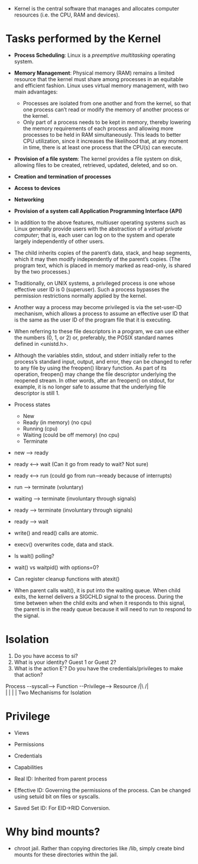 - Kernel is the central software that manages and allocates computer resources (i.e. the CPU, RAM and devices).

# Tasks performed by the Kernel

- **Process Scheduling**: Linux is a *preemptive multitasking* operating system.
- **Memory Management**: Physical memory (RAM) remains a limited resource that the kernel must share among processes in an equitable and efficient fashion. Linux uses virtual memory management, with two main advantages:
    - Processes are isolated from one another and from the kernel, so that one process can’t read or modify the memory of another process or the kernel.
    - Only part of a process needs to be kept in memory, thereby lowering the memory requirements of each process and allowing more processes to be held in RAM simultaneously. This leads to better CPU utilization, since it increases the likelihood that, at any moment in time, there is at least one process that the CPU(s) can execute.
- **Provision of a file system**: The kernel provides a file system on disk, allowing files to be created, retrieved, updated, deleted, and so on.
- **Creation and termination of processes**
- **Access to devices**
- **Networking**
- **Provision of a system call Application Programming Interface (API)**

- In addition to the above features, multiuser operating systems such as Linux generally provide users with the abstraction of a *virtual private computer*; that is, each user can log on to the system and operate largely independently of other users.

- The child inherits copies of the parent’s data, stack, and heap segments, which it may then modify independently of the parent’s copies. (The program text, which is placed in memory marked as read-only, is shared by the two processes.)

- Traditionally, on UNIX systems, a privileged process is one whose effective user ID is 0 (superuser). Such a process bypasses the permission restrictions normally applied by the kernel. 

- Another way a process may become privileged is via the set-user-ID mechanism, which allows a process to assume an effective user ID that is the same as the user ID of the program file that it is executing.

- When referring to these file descriptors in a program, we can use either the numbers (0, 1, or 2) or, preferably, the POSIX standard names defined in <unistd.h>.

- Although the variables stdin, stdout, and stderr initially refer to the process’s standard input, output, and error, they can be changed to refer to any file by using the freopen() library function. As part of its operation, freopen() may change the file descriptor underlying the reopened stream. In other words, after an freopen() on stdout, for example, it is no longer safe to assume that the underlying file descriptor is still 1.

- Process states
    - New
    - Ready (in memory) (no cpu)
    - Running (cpu)
    - Waiting (could be off memory) (no cpu)
    - Terminate

- new --> ready
- ready <--> wait (Can it go from ready to wait? Not sure)
- ready <--> run (could go from run-->ready because of interrupts)
- run --> terminate (voluntary)
- waiting --> terminate (involuntary through signals)
- ready --> terminate (involuntary through signals)
- ready --> wait

- write() and read() calls are atomic.
- execv() overwrites code, data and stack.

- Is wait() polling?
- wait() vs waitpid() with options=0?
- Can register cleanup functions with atexit()

- When parent calls wait(), it is put into the waiting queue. When child exits, the kernel delivers a SIGCHLD signal to the process. During the time between when the child exits and when it responds to this signal, the parent is in the ready queue because it will need to run to respond to the signal.

# Isolation

1. Do you have access to si?
2. What is your identity? Guest 1 or Guest 2?
3. What is the action E'? Do you have the credentials/privileges to make that action?

Process --syscall--> Function --Privilege--> Resource
            /|\                /|\
             |                  |
             |                  |
            Two Mechanisms for Isolation

# Privilege

- Views
- Permissions
- Credentials
- Capabilities

- Real ID: Inherited from parent process
- Effective ID: Governing the permissions of the process. Can be changed using setuid bit on files or syscalls.
- Saved Set ID: For EID->RID Conversion.

# Why bind mounts?

- chroot jail. Rather than copying directories like /lib, simply create bind mounts for these directories within the jail.

